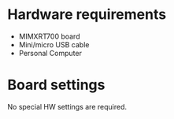 Hardware requirements
=====================
- MIMXRT700 board
- Mini/micro USB cable
- Personal Computer

Board settings
============
No special HW settings are required.

